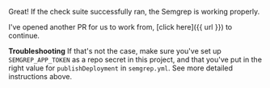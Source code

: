 Great! If the check suite successfully ran, the Semgrep is working properly.

I've opened another PR for us to work from, [click here]({{ url }}) to continue.

**Troubleshooting**
If that's not the case, make sure you've set up `SEMGREP_APP_TOKEN` as a repo secret in this project, and that you've put in the right value for `publishDeployment` in `semgrep.yml`. See more detailed instructions above.

